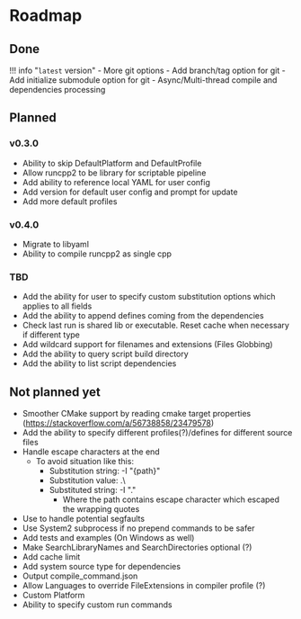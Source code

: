 # Roadmap

## Done

!!! info "`latest` version"
    - More git options
        - Add branch/tag option for git
        - Add initialize submodule option for git
    - Async/Multi-thread compile and dependencies processing


## Planned

### v0.3.0

- Ability to skip DefaultPlatform and DefaultProfile
- Allow runcpp2 to be library for scriptable pipeline
- Add ability to reference local YAML for user config
- Add version for default user config and prompt for update
- Add more default profiles

### v0.4.0

- Migrate to libyaml
- Ability to compile runcpp2 as single cpp

### TBD

- Add the ability for user to specify custom substitution options which applies to all fields
- Add the ability to append defines coming from the dependencies
- Check last run is shared lib or executable. Reset cache when necessary if different type
- Add wildcard support for filenames and extensions (Files Globbing)
- Add the ability to query script build directory
- Add the ability to list script dependencies

## Not planned yet

- Smoother CMake support by reading cmake target properties (https://stackoverflow.com/a/56738858/23479578)
- Add the ability to specify different profiles(?)/defines for different source files
- Handle escape characters at the end
    - To avoid situation like this:
        - Substitution string: -I "{path}"
        - Substitution value: .\
        - Substituted string: -I ".\"
            - Where the path contains escape character which escaped the wrapping quotes
- Use <csignal> to handle potential segfaults
- Use System2 subprocess if no prepend commands to be safer
- Add tests and examples (On Windows as well)
- Make SearchLibraryNames and SearchDirectories optional (?)
- Add cache limit
- Add system source type for dependencies
- Output compile_command.json
- Allow Languages to override FileExtensions in compiler profile (?)
- Custom Platform
- Ability to specify custom run commands

